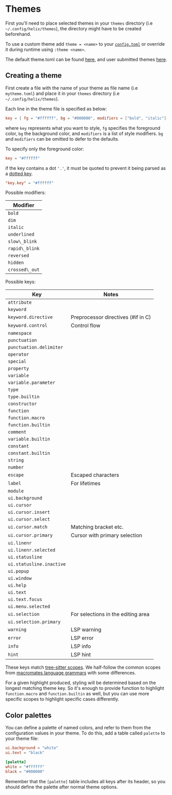 # Themes

First you'll need to place selected themes in your `themes` directory (i.e `~/.config/helix/themes`), the directory might have to be created beforehand.

To use a custom theme add `theme = <name>` to your [`config.toml`](./configuration.md) or override it during runtime using `:theme <name>`.

The default theme.toml can be found [here](https://github.com/helix-editor/helix/blob/master/theme.toml), and user submitted themes [here](https://github.com/helix-editor/helix/blob/master/runtime/themes). 

## Creating a theme

First create a file with the name of your theme as file name (i.e `mytheme.toml`) and place it in your `themes` directory (i.e `~/.config/helix/themes`).

Each line in the theme file is specified as below:

```toml
key = { fg = "#ffffff", bg = "#000000", modifiers = ["bold", "italic"] }
```

where `key` represents what you want to style, `fg` specifies the foreground color, `bg` the background color, and `modifiers` is a list of style modifiers. `bg` and `modifiers` can be omitted to defer to the defaults.

To specify only the foreground color:

```toml
key = "#ffffff"
```

if the key contains a dot `'.'`, it must be quoted to prevent it being parsed as a [dotted key](https://toml.io/en/v1.0.0#keys).

```toml
"key.key" = "#ffffff"
```

Possible modifiers:

| Modifier       |
| ---            |
| `bold`         |
| `dim`          |
| `italic`       |
| `underlined`   |
| `slow\_blink`  |
| `rapid\_blink` |
| `reversed`     |
| `hidden`       |
| `crossed\_out` |

Possible keys:

| Key                      | Notes                               |
| ---                      | ---                                 |
| `attribute`              |                                     |
| `keyword`                |                                     |
| `keyword.directive`      | Preprocessor directives (\#if in C) |
| `keyword.control`        | Control flow                        |
| `namespace`              |                                     |
| `punctuation`            |                                     |
| `punctuation.delimiter`  |                                     |
| `operator`               |                                     |
| `special`                |                                     |
| `property`               |                                     |
| `variable`               |                                     |
| `variable.parameter`     |                                     |
| `type`                   |                                     |
| `type.builtin`           |                                     |
| `constructor`            |                                     |
| `function`               |                                     |
| `function.macro`         |                                     |
| `function.builtin`       |                                     |
| `comment`                |                                     |
| `variable.builtin`       |                                     |
| `constant`               |                                     |
| `constant.builtin`       |                                     |
| `string`                 |                                     |
| `number`                 |                                     |
| `escape`                 | Escaped characters                  |
| `label`                  | For lifetimes                       |
| `module`                 |                                     |
| `ui.background`          |                                     |
| `ui.cursor`              |                                     |
| `ui.cursor.insert`       |                                     |
| `ui.cursor.select`       |                                     |
| `ui.cursor.match`        | Matching bracket etc.               |
| `ui.cursor.primary`      | Cursor with primary selection       |
| `ui.linenr`              |                                     |
| `ui.linenr.selected`     |                                     |
| `ui.statusline`          |                                     |
| `ui.statusline.inactive` |                                     |
| `ui.popup`               |                                     |
| `ui.window`              |                                     |
| `ui.help`                |                                     |
| `ui.text`                |                                     |
| `ui.text.focus`          |                                     |
| `ui.menu.selected`       |                                     |
| `ui.selection`           | For selections in the editing area  |
| `ui.selection.primary`   |                                     |
| `warning`                | LSP warning                         |
| `error`                  | LSP error                           |
| `info`                   | LSP info                            |
| `hint`                   | LSP hint                            |

These keys match [tree-sitter scopes](https://tree-sitter.github.io/tree-sitter/syntax-highlighting#theme). We half-follow the common scopes from [macromates language grammars](https://macromates.com/manual/en/language_grammars) with some differences.

For a given highlight produced, styling will be determined based on the longest matching theme key. So it's enough to provide function to highlight `function.macro` and `function.builtin` as well, but you can use more specific scopes to highlight specific cases differently.

## Color palettes

You can define a palette of named colors, and refer to them from the
configuration values in your theme. To do this, add a table called
`palette` to your theme file:

```toml
ui.background = "white"
ui.text = "black"

[palette]
white = "#ffffff"
black = "#000000"
```

Remember that the `[palette]` table includes all keys after its header,
so you should define the palette after normal theme options.
